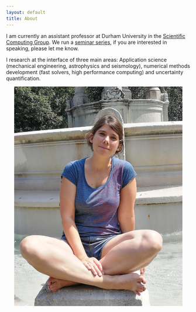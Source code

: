 ```yaml
---
layout: default
title: About
---
```


I am currently an assistant professor at Durham University in the [Scientific Computing Group](https://community.dur.ac.uk/scicomp/).
We run a [seminar series](https://community.dur.ac.uk/scicomp/events/), if you are interested in speaking, please let me know.

I research at the interface of three main areas: Application science (mechanical engineering, astrophysics and seismology), numerical methods development (fast solvers, high performance computing)
and uncertainty quantification.

<div>
<p class="aligncenter">
<center>
<img width="460" src="assets/img/me.jpg" frameborder="0" allowfullscreen>
</center>
</p>
</div>
